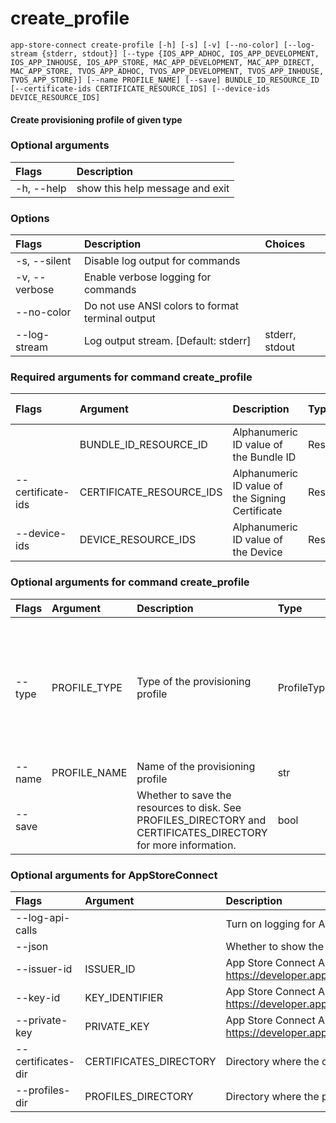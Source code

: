 
create_profile
==============


``app-store-connect create-profile [-h] [-s] [-v] [--no-color] [--log-stream {stderr, stdout}] [--type {IOS_APP_ADHOC, IOS_APP_DEVELOPMENT, IOS_APP_INHOUSE, IOS_APP_STORE, MAC_APP_DEVELOPMENT, MAC_APP_DIRECT, MAC_APP_STORE, TVOS_APP_ADHOC, TVOS_APP_DEVELOPMENT, TVOS_APP_INHOUSE, TVOS_APP_STORE}] [--name PROFILE_NAME] [--save] BUNDLE_ID_RESOURCE_ID [--certificate-ids CERTIFICATE_RESOURCE_IDS] [--device-ids DEVICE_RESOURCE_IDS]``
#### Create provisioning profile of given type

### Optional arguments

|Flags|Description|
| :--- | :--- |
|-h, --help|show this help message and exit|

### Options

|Flags|Description|Choices|
| :--- | :--- | :--- |
|-s, --silent|Disable log output for commands||
|-v, --verbose|Enable verbose logging for commands||
|--no-color|Do not use ANSI colors to format terminal output||
|--log-stream|Log output stream. [Default: stderr]|stderr, stdout|

### Required arguments for command create_profile

|Flags|Argument|Description|Type|Multiple arguments|
| :--- | :--- | :--- | :--- | :--- |
||BUNDLE_ID_RESOURCE_ID|Alphanumeric ID value of the Bundle ID|ResourceId||
|--certificate-ids|CERTIFICATE_RESOURCE_IDS|Alphanumeric ID value of the Signing Certificate|ResourceId|Yes|
|--device-ids|DEVICE_RESOURCE_IDS|Alphanumeric ID value of the Device|ResourceId|Yes|

### Optional arguments for command create_profile

|Flags|Argument|Description|Type|Default|Choices|
| :--- | :--- | :--- | :--- | :--- | :--- |
|--type|PROFILE_TYPE|Type of the provisioning profile|ProfileType|IOS_APP_DEVELOPMENT|IOS_APP_ADHOC, IOS_APP_DEVELOPMENT, IOS_APP_INHOUSE, IOS_APP_STORE, MAC_APP_DEVELOPMENT, MAC_APP_DIRECT, MAC_APP_STORE, TVOS_APP_ADHOC, TVOS_APP_DEVELOPMENT, TVOS_APP_INHOUSE, TVOS_APP_STORE|
|--name|PROFILE_NAME|Name of the provisioning profile|str|||
|--save||Whether to save the resources to disk. See PROFILES_DIRECTORY and CERTIFICATES_DIRECTORY for more information.|bool|||

### Optional arguments for AppStoreConnect

|Flags|Argument|Description|Type|Default|
| :--- | :--- | :--- | :--- | :--- |
|--log-api-calls||Turn on logging for App Store Connect API HTTP requests|bool||
|--json||Whether to show the resource in JSON format|bool||
|--issuer-id|ISSUER_ID|App Store Connect API Key Issuer ID. Identifies the issuer who created the authentication token. Learn more at https://developer.apple.com/documentation/appstoreconnectapi/creating_api_keys_for_app_store_connect_api.|IssuerIdArgument||
|--key-id|KEY_IDENTIFIER|App Store Connect API Key ID. Learn more at https://developer.apple.com/documentation/appstoreconnectapi/creating_api_keys_for_app_store_connect_api.|KeyIdentifierArgument||
|--private-key|PRIVATE_KEY|App Store Connect API private key. Learn more at https://developer.apple.com/documentation/appstoreconnectapi/creating_api_keys_for_app_store_connect_api.|PrivateKeyArgument||
|--certificates-dir|CERTIFICATES_DIRECTORY|Directory where the code signing certificates will be saved|Path|$HOME/Library/MobileDevice/Certificates|
|--profiles-dir|PROFILES_DIRECTORY|Directory where the provisioning profiles will be saved|Path|$HOME/Library/MobileDevice/Provisioning Profiles|
